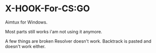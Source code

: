 # X-HOOK-For-CS:GO

Aimtux for Windows. 

Most parts still works i'am not using it anymore.

A few things are broken Resolver doesn't work. Backtrack is pasted and doesn't work either.
